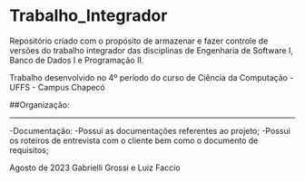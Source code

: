 # Trabalho_Integrador
Repositório criado com o propósito de armazenar e fazer controle de versões do trabalho integrador das disciplinas de Engenharia de Software I, Banco de Dados I e Programação II.

Trabalho desenvolvido no 4º período do curso de Ciência da Computação - UFFS - Campus Chapecó

##Organização:
***
-Documentação:
  -Possui as documentações referentes ao projeto;
  -Possui os roteiros de entrevista com o cliente bem como o documento de requisitos;


Agosto de 2023
Gabrielli Grossi e Luiz Faccio
